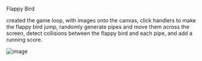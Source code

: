 Flappy Bird

created the game loop, with images onto the canvas, click handlers to make the flappy bird jump, randomly generate pipes and move them across the screen, detect collisions between the flappy bird and each pipe, and add a running score.

![image](https://github.com/user-attachments/assets/0ee9a5ee-5a40-4cf2-a11c-cf16d0fb27d3)
